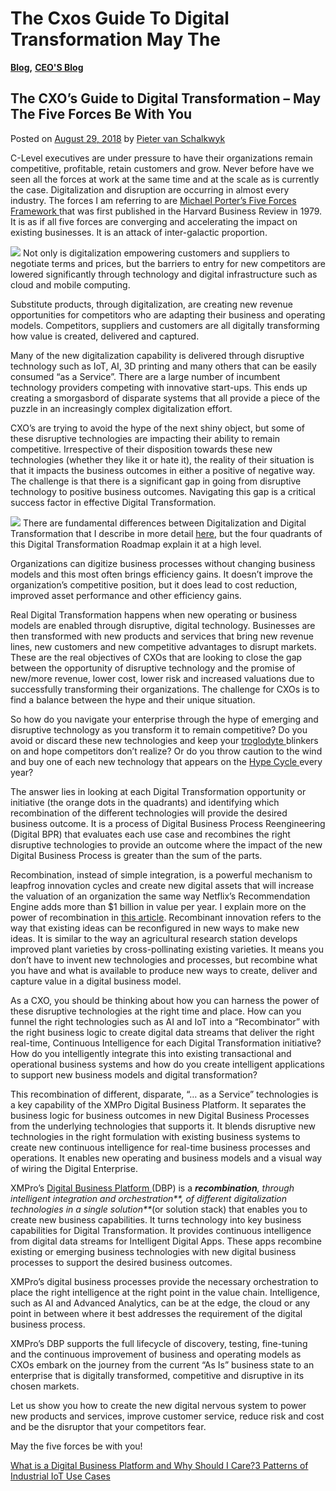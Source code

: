 # The Cxos Guide To Digital Transformation May The

[**Blog**](https://xmpro.com/category/blog/)**,** [**CEO'S Blog**](https://xmpro.com/category/blog/pieter-blog/)

## The CXO’s Guide to Digital Transformation – May The Five Forces Be With You

Posted on [August 29, 2018](https://xmpro.com/the-cxos-guide-to-digital-transformation-may-the-five-forces-be-with-you/) by [Pieter van Schalkwyk](https://xmpro.com/author/pietervs/)

C-Level executives are under pressure to have their organizations remain competitive, profitable, retain customers and grow. Never before have we seen all the forces at work at the same time and at the scale as is currently the case. Digitalization and disruption are occurring in almost every industry. The forces I am referring to are [Michael Porter’s Five Forces Framework ](https://www.isc.hbs.edu/strategy/business-strategy/Pages/the-five-forces.aspx)that was first published in the Harvard Business Review in 1979. It is as if all five forces are converging and accelerating the impact on existing businesses. It is an attack of inter-galactic proportion.

![](https://xmpro.com/wp-content/uploads/2018/08/5Forces-1.png) Not only is digitalization empowering customers and suppliers to negotiate terms and prices, but the barriers to entry for new competitors are lowered significantly through technology and digital infrastructure such as cloud and mobile computing.

Substitute products, through digitalization, are creating new revenue opportunities for competitors who are adapting their business and operating models. Competitors, suppliers and customers are all digitally transforming how value is created, delivered and captured.

Many of the new digitalization capability is delivered through disruptive technology such as IoT, AI, 3D printing and many others that can be easily consumed “as a Service”. There are a large number of incumbent technology providers competing with innovative start-ups. This ends up creating a smorgasbord of disparate systems that all provide a piece of the puzzle in an increasingly complex digitalization effort.



CXO’s are trying to avoid the hype of the next shiny object, but some of these disruptive technologies are impacting their ability to remain competitive. Irrespective of their disposition towards these new technologies (whether they like it or hate it), the reality of their situation is that it impacts the business outcomes in either a positive of negative way. The challenge is that there is a significant gap in going from disruptive technology to positive business outcomes. Navigating this gap is a critical success factor in effective Digital Transformation.

![](https://xmpro.com/wp-content/uploads/2018/08/Screenshot-2018-08-29-10.56.13.png) There are fundamental differences between Digitalization and Digital Transformation that I describe in more detail [here](https://www.forbes.com/sites/forbestechcouncil/2018/07/31/can-you-automate-digital-transformation/#b27017751864), but the four quadrants of this Digital Transformation Roadmap explain it at a high level.

Organizations can digitize business processes without changing business models and this most often brings efficiency gains. It doesn’t improve the organization’s competitive position, but it does lead to cost reduction, improved asset performance and other efficiency gains.

Real Digital Transformation happens when new operating or business models are enabled through disruptive, digital technology. Businesses are then transformed with new products and services that bring new revenue lines, new customers and new competitive advantages to disrupt markets. These are the real objectives of CXOs that are looking to close the gap between the opportunity of disruptive technology and the promise of new/more revenue, lower cost, lower risk and increased valuations due to successfully transforming their organizations. The challenge for CXOs is to find a balance between the hype and their unique situation.



So how do you navigate your enterprise through the hype of emerging and disruptive technology as you transform it to remain competitive? Do you avoid or discard these new technologies and keep your [troglodyte ](https://en.oxforddictionaries.com/definition/troglodyte)blinkers on and hope competitors don’t realize?  Or do you throw caution to the wind and buy one of each new technology that appears on the [Hype Cycle ](https://www.gartner.com/smarterwithgartner/5-trends-emerge-in-gartner-hype-cycle-for-emerging-technologies-2018/)every year?

The answer lies in looking at each Digital Transformation opportunity or initiative (the orange dots in the quadrants) and identifying which recombination of the different technologies will provide the desired business outcome. It is a process of Digital Business Process Reengineering (Digital BPR) that evaluates each use case and recombines the right disruptive technologies to provide an outcome where the impact of the new Digital Business Process is greater than the sum of the parts.

Recombination, instead of simple integration, is a powerful mechanism to leapfrog innovation cycles and create new digital assets that will increase the valuation of an organization the same way Netflix’s Recommendation Engine adds more than $1 billion in value per year. I explain more on the power of recombination in [this article](https://xmpro.com/what-is-a-digital-business-platform-and-why-should-i-care/). Recombinant innovation refers to the way that existing ideas can be reconfigured in new ways to make new ideas. It is similar to the way an agricultural research station develops improved plant varieties by cross-pollinating existing varieties. It means you don’t have to invent new technologies and processes, but recombine what you have and what is available to produce new ways to create, deliver and capture value in a digital business model.

As a CXO, you should be thinking about how you can harness the power of these disruptive technologies at the right time and place. How can you funnel the right technologies such as AI and IoT into a “Recombinator” with the right business logic to create digital data streams that deliver the right real-time, Continuous Intelligence for each Digital Transformation initiative? How do you intelligently integrate this into existing transactional and operational business systems and how do you create intelligent applications to support new business models and digital transformation?



This recombination of different, disparate, “… as a Service” technologies is a key capability of the XMPro Digital Business Platform. It separates the business logic for business outcomes in new Digital Business Processes from the underlying technologies that supports it. It blends disruptive new technologies in the right formulation with existing business systems to create new continuous intelligence for real-time business processes and operations. It enables new operating and business models and a visual way of wiring the Digital Enterprise.



XMPro’s [Digital Business Platform ](https://xmpro.com/what-is-a-digital-business-platform-and-why-should-i-care/)(DBP) is a _**recombination**, through intelligent integration and orchestration**, of different digitalization technologies in a single solution**_(or solution stack) that enables you to create new business capabilities.  It turns technology into key business capabilities for Digital Transformation. It provides continuous intelligence from digital data streams for Intelligent Digital Apps.  These apps recombine existing or emerging business technologies with new digital business processes to support the desired business outcomes.

XMPro’s digital business processes provide the necessary orchestration to place the right intelligence at the right point in the value chain. Intelligence, such as AI and Advanced Analytics, can be at the edge, the cloud or any point in between where it best addresses the requirement of the digital business process.



XMPro’s DBP supports the full lifecycle of discovery, testing, fine-tuning and the continuous improvement of business and operating models as CXOs embark on the journey from the current “As Is” business state to an enterprise that is digitally transformed, competitive and disruptive in its chosen markets.

Let us show you how to create the new digital nervous system to power new products and services, improve customer service, reduce risk and cost and be the disruptor that your competitors fear.

May the five forces be with you!

[What is a Digital Business Platform and Why Should I Care?](https://xmpro.com/what-is-a-digital-business-platform-and-why-should-i-care/)[3 Patterns of Industrial IoT Use Cases](https://xmpro.com/3-patterns-of-industrial-iot-use-cases/)
